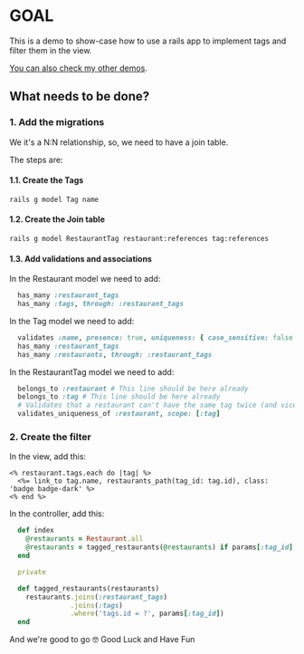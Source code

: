 # GOAL

This is a demo to show-case how to use a rails app to implement tags and filter them in the view.

[You can also check my other demos](https://github.com/andrerferrer/dedemos/blob/master/README.md#ded%C3%A9mos).

## What needs to be done?

### 1. Add the migrations

We it's a N:N relationship, so, we need to have a join table.

The steps are:
#### 1.1. Create the Tags
```
rails g model Tag name
```
#### 1.2. Create the Join table
```
rails g model RestaurantTag restaurant:references tag:references
```
#### 1.3. Add validations and associations
In the Restaurant model we need to add:
```ruby
  has_many :restaurant_tags
  has_many :tags, through: :restaurant_tags
```
In the Tag model we need to add:
```ruby
  validates :name, presence: true, uniqueness: { case_sensitive: false }
  has_many :restaurant_tags
  has_many :restaurants, through: :restaurant_tags
```
In the RestaurantTag model we need to add:
```ruby
  belongs_to :restaurant # This line should be here already
  belongs_to :tag # This line should be here already
  # Validates that a restaurant can't have the same tag twice (and vice-versa)
  validates_uniqueness_of :restaurant, scope: [:tag]
```

### 2. Create the filter

In the view, add this:
```erb
<% restaurant.tags.each do |tag| %>
  <%= link_to tag.name, restaurants_path(tag_id: tag.id), class: 'badge badge-dark' %>
<% end %>
```

In the controller, add this:
```ruby
  def index
    @restaurants = Restaurant.all
    @restaurants = tagged_restaurants(@restaurants) if params[:tag_id]
  end

  private

  def tagged_restaurants(restaurants)
    restaurants.joins(:restaurant_tags)
               .joins(:tags)
               .where('tags.id = ?', params[:tag_id])
  end  
```


And we're good to go 🤓
Good Luck and Have Fun